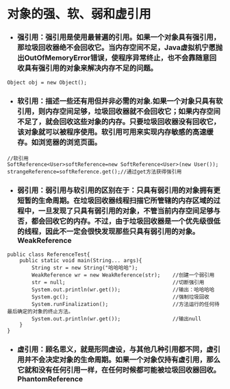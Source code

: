 # 对象的强、软、弱和虚引用

* ### 强引用：强引用是使用最普遍的引用。如果一个对象具有强引用，那垃圾回收器绝不会回收它。当内存空间不足，Java虚拟机宁愿抛出OutOfMemoryError错误，使程序异常终止，也不会靠随意回收具有强引用的对象来解决内存不足的问题。

```
Object obj = new Object();
```

* ### 软引用：描述一些还有用但并非必需的对象.如果一个对象只具有软引用，则内存空间足够，垃圾回收器就不会回收它；如果内存空间不足了，就会回收这些对象的内存。只要垃圾回收器没有回收它，该对象就可以被程序使用。软引用可用来实现内存敏感的高速缓存。如浏览器的浏览页面。

```
//软引用
SoftReference<User>softReference=new SoftReference<User>(new User());
strangeReference=softReference.get();//通过get方法获得强引用
```

* ### 弱引用：弱引用与软引用的区别在于：只具有弱引用的对象拥有更短暂的生命周期。在垃圾回收器线程扫描它所管辖的内存区域的过程中，一旦发现了只具有弱引用的对象，不管当前内存空间足够与否，都会回收它的内存。不过，由于垃圾回收器是一个优先级很低的线程，因此不一定会很快发现那些只具有弱引用的对象。WeakReference

```
public class ReferenceTest{
    public static void main(String... args){
        String str = new String("哈哈哈哈");
        WeakReference wr = new WeakReference(str);    //创建一个弱引用
        str = null;                                   //切断强引用
        System.out.println(wr.get());                 //输出：哈哈哈哈
        System.gc();                                  //强制垃圾回收
        System.runFinalization();                     //方法运行的任何待最后确定的对象的终止方法。
        System.out.println(wr.get());                 //输出null
    }
}
```

* ### 虚引用：顾名思义，就是形同虚设，与其他几种引用都不同，虚引用并不会决定对象的生命周期。如果一个对象仅持有虚引用，那么它就和没有任何引用一样，在任何时候都可能被垃圾回收器回收。PhantomReference

```

```

### 



